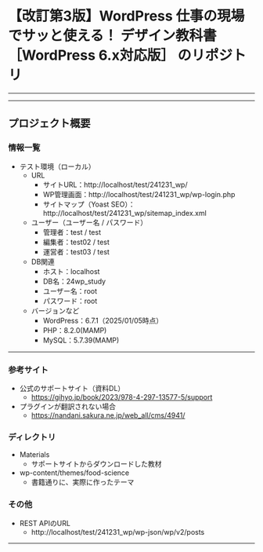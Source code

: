 # 【改訂第3版】WordPress 仕事の現場でサッと使える！ デザイン教科書［WordPress 6.x対応版］ のリポジトリ

---

---


## **プロジェクト概要**
### **情報一覧**
* テスト環境（ローカル）
	* URL
		* サイトURL：http://localhost/test/241231_wp/
		* WP管理画面：http://localhost/test/241231_wp/wp-login.php
		* サイトマップ（Yoast SEO）：http://localhost/test/241231_wp/sitemap_index.xml
	* ユーザー（ユーザー名 / パスワード）
		* 管理者：test / test
		* 編集者：test02 / test
		* 運営者：test03 / test
	* DB関連
		* ホスト：localhost
		* DB名：24wp_study
		* ユーザー名：root
		* パスワード：root
	* バージョンなど
		* WordPress：6.7.1（2025/01/05時点）
		* PHP：8.2.0(MAMP)
		* MySQL：5.7.39(MAMP)

---

### **参考サイト**
* 公式のサポートサイト（資料DL）
	* https://gihyo.jp/book/2023/978-4-297-13577-5/support
* プラグインが翻訳されない場合
	* https://nandani.sakura.ne.jp/web_all/cms/4941/
### **ディレクトリ**
* Materials
	* サポートサイトからダウンロードした教材
* wp-content/themes/food-science
	* 書籍通りに、実際に作ったテーマ
### **その他**
* REST APIのURL
	* http://localhost/test/241231_wp/wp-json/wp/v2/posts


---
